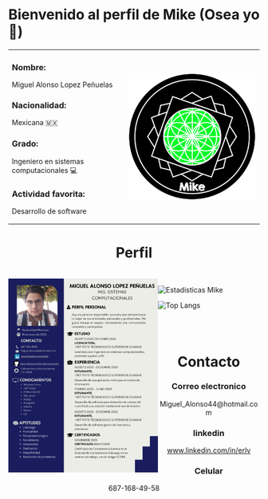 <h1>Bienvenido al perfil de Mike (Osea yo 🤞)</h1>

<table  align="center" width=900>
  <tr>
    <td>
      <p  align="left">
<h3>Nombre: </h3><p>Miguel Alonso Lopez Peñuelas</p>
<h3>Nacionalidad: </h3> <p>Mexicana 🇲🇽</p>
<h3>Grado: </h3><p>Ingeniero en sistemas computacionales 💻</p> 
<h3>Actividad favorita: </h3> <p>Desarrollo de software</p>
      </p>
      </td>
    <td>
      <img align="center" src="Simbolo.png" width=400>
    </td>
    </tr>
</table>
<h1 align='center'>Perfil</h1>
<br/>
<a href="Curriculum.pdf"><img src="Curriculum.png" width=300  align="left"></a>
<p align="center">
  
![Estadisticas Mike](https://github-readme-stats.vercel.app/api?username=ING-Mike-Programador&show_icons=true&theme=holi)

![Top Langs](https://github-readme-stats.vercel.app/api/top-langs/?username=ING-Mike-Programador&show_icons=true&theme=github_dark&layout=donut)
</p>

<br>

<br>

<h1 align='center'>Contacto</h1>

<h3 align='center'>Correo electronico</h3>
<p align='center'>Miguel_Alonso44@hotmail.com</p>

<h3 align='center'>linkedin</h3>
<a href="www.linkedin.com/in/erlv"><p align='center'>www.linkedin.com/in/erlv</p></a>

<h3 align='center'>Celular</h3>
<p align='center'>687-168-49-58</p>









